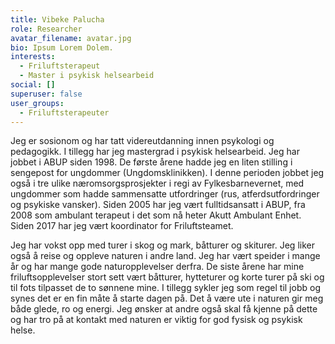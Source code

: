 ```yaml
---
title: Vibeke Palucha
role: Researcher
avatar_filename: avatar.jpg
bio: Ipsum Lorem Dolem.
interests:
  - Friluftsterapeut
  - Master i psykisk helsearbeid
social: []
superuser: false
user_groups:
  - Friluftsterapeuter
---
```


Jeg er sosionom og har tatt videreutdanning innen psykologi og pedagogikk. I tillegg har jeg mastergrad i psykisk helsearbeid. Jeg har jobbet i ABUP siden 1998. De første årene hadde jeg en liten stilling i sengepost for ungdommer (Ungdomsklinikken). I denne perioden jobbet jeg også i tre ulike næromsorgsprosjekter i regi av Fylkesbarnevernet, med ungdommer som hadde sammensatte utfordringer (rus, atferdsutfordringer og psykiske vansker). Siden 2005 har jeg vært fulltidsansatt i ABUP, fra 2008 som ambulant terapeut i det som nå heter Akutt Ambulant Enhet. Siden 2017 har jeg vært koordinator for Friluftsteamet.

Jeg har vokst opp med turer i skog og mark, båtturer og skiturer. Jeg liker også å reise og oppleve naturen i andre land. Jeg har vært speider i mange år og har mange gode naturopplevelser derfra. De siste årene har mine friluftsopplevelser stort sett vært båtturer, hytteturer og korte turer på ski og til fots tilpasset de to sønnene mine. I tillegg sykler jeg som regel til jobb og synes det er en fin måte å starte dagen på. Det å være ute i naturen gir meg både glede, ro og energi. Jeg ønsker at andre også skal få kjenne på dette og har tro på at kontakt med naturen er viktig for god fysisk og psykisk helse.